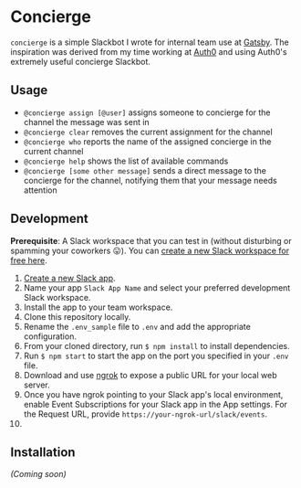 # Concierge

`concierge` is a simple Slackbot I wrote for internal team use at [Gatsby](https://gatsbyjs.com). The inspiration was derived from my time working at [Auth0](https://auth0.com) and using Auth0's extremely useful concierge Slackbot.

## Usage

* `@concierge assign [@user]` assigns someone to concierge for the channel the message was sent in
* `@concierge clear` removes the current assignment for the channel
* `@concierge who` reports the name of the assigned concierge in the current channel
* `@concierge help` shows the list of available commands
* `@concierge [some other message]` sends a direct message to the concierge for the channel, notifying them that your message needs attention

## Development

**Prerequisite**: A Slack workspace that you can test in (without disturbing or spamming your coworkers 😛). You can [create a new Slack workspace for free here](https://slack.com/get-started#/create).

1. [Create a new Slack app](https://api.slack.com/apps/new).
2. Name your app `Slack App Name` and select your preferred development Slack workspace.
3. Install the app to your team workspace.
4. Clone this repository locally.
5. Rename the `.env_sample` file to `.env` and add the appropriate configuration.
6. From your cloned directory, run `$ npm install` to install dependencies.
7. Run `$ npm start` to start the app on the port you specified in your `.env` file.
8. Download and use [ngrok](https://ngrok.com) to expose a public URL for your local web server.
9. Once you have ngrok pointing to your Slack app's local environment, enable Event Subscriptions for your Slack app in the App settings. For the Request URL, provide `https://your-ngrok-url/slack/events`.
10. 

## Installation

_(Coming soon)_
